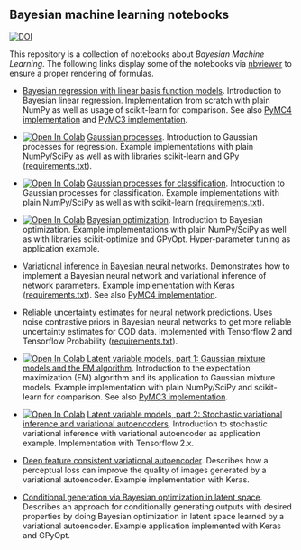 ## Bayesian machine learning notebooks

[![DOI](https://zenodo.org/badge/DOI/10.5281/zenodo.4050922.svg)](https://doi.org/10.5281/zenodo.4050922)

This repository is a collection of notebooks about *Bayesian Machine Learning*. The following links display 
some of the notebooks via [nbviewer](https://nbviewer.jupyter.org/) to ensure a proper rendering of formulas.

- [Bayesian regression with linear basis function models](https://nbviewer.jupyter.org/github/krasserm/bayesian-machine-learning/blob/dev/bayesian-linear-regression/bayesian_linear_regression.ipynb). 
  Introduction to Bayesian linear regression. Implementation from scratch with plain NumPy as well as usage of scikit-learn 
  for comparison. See also 
  [PyMC4 implementation](https://nbviewer.jupyter.org/github/krasserm/bayesian-machine-learning/blob/dev/bayesian-linear-regression/bayesian_linear_regression_pymc4.ipynb) and 
  [PyMC3 implementation](https://nbviewer.jupyter.org/github/krasserm/bayesian-machine-learning/blob/dev/bayesian-linear-regression/bayesian_linear_regression_pymc3.ipynb).

- [![Open In Colab](https://colab.research.google.com/assets/colab-badge.svg)](https://colab.research.google.com/github/krasserm/bayesian-machine-learning/blob/dev/gaussian-processes/gaussian_processes.ipynb)
  [Gaussian processes](https://nbviewer.jupyter.org/github/krasserm/bayesian-machine-learning/blob/dev/gaussian-processes/gaussian_processes.ipynb?flush_cache=true). 
  Introduction to Gaussian processes for regression. Example implementations with plain NumPy/SciPy as well as with libraries 
  scikit-learn and GPy ([requirements.txt](gaussian-processes/requirements.txt)). 

- [![Open In Colab](https://colab.research.google.com/assets/colab-badge.svg)](https://colab.research.google.com/github/krasserm/bayesian-machine-learning/blob/dev/gaussian-processes/gaussian_processes_classification.ipynb)
  [Gaussian processes for classification](https://nbviewer.jupyter.org/github/krasserm/bayesian-machine-learning/blob/dev/gaussian-processes/gaussian_processes_classification.ipynb). 
  Introduction to Gaussian processes for classification. Example implementations with plain NumPy/SciPy as well as with 
  scikit-learn ([requirements.txt](gaussian-processes/requirements.txt)). 

- [![Open In Colab](https://colab.research.google.com/assets/colab-badge.svg)](https://colab.research.google.com/github/krasserm/bayesian-machine-learning/blob/dev/bayesian-optimization/bayesian_optimization.ipynb)
  [Bayesian optimization](https://nbviewer.jupyter.org/github/krasserm/bayesian-machine-learning/blob/dev/bayesian-optimization/bayesian_optimization.ipynb). 
  Introduction to Bayesian optimization. Example implementations with plain NumPy/SciPy as well as with libraries 
  scikit-optimize and GPyOpt. Hyper-parameter tuning as application example.  

- [Variational inference in Bayesian neural networks](https://nbviewer.jupyter.org/github/krasserm/bayesian-machine-learning/blob/dev/bayesian-neural-networks/bayesian_neural_networks.ipynb). 
  Demonstrates how to implement a Bayesian neural network and variational inference of network parameters. Example implementation 
  with Keras ([requirements.txt](bayesian-neural-networks/requirements.txt)). See also 
  [PyMC4 implementation](https://nbviewer.jupyter.org/github/krasserm/bayesian-machine-learning/blob/dev/bayesian-neural-networks/bayesian_neural_networks_pymc4.ipynb).

- [Reliable uncertainty estimates for neural network predictions](https://nbviewer.jupyter.org/github/krasserm/bayesian-machine-learning/blob/dev/noise-contrastive-priors/ncp.ipynb). 
  Uses noise contrastive priors in Bayesian neural networks to get more reliable uncertainty estimates for OOD data.
  Implemented with Tensorflow 2 and Tensorflow Probability ([requirements.txt](noise-contrastive-priors/requirements.txt)).

- [![Open In Colab](https://colab.research.google.com/assets/colab-badge.svg)](https://colab.research.google.com/github/krasserm/bayesian-machine-learning/blob/dev/latent-variable-models/latent_variable_models_part_1.ipynb)
  [Latent variable models, part 1: Gaussian mixture models and the EM algorithm](https://nbviewer.jupyter.org/github/krasserm/bayesian-machine-learning/blob/dev/latent-variable-models/latent_variable_models_part_1.ipynb).
  Introduction to the expectation maximization (EM) algorithm and its application to Gaussian mixture models. Example
  implementation with plain NumPy/SciPy and scikit-learn for comparison. See also 
  [PyMC3 implementation](https://nbviewer.jupyter.org/github/krasserm/bayesian-machine-learning/blob/dev/latent-variable-models/latent_variable_models_part_1_pymc3.ipynb).

- [![Open In Colab](https://colab.research.google.com/assets/colab-badge.svg)](https://colab.research.google.com/github/krasserm/bayesian-machine-learning/blob/dev/latent-variable-models/latent_variable_models_part_2.ipynb)
  [Latent variable models, part 2: Stochastic variational inference and variational autoencoders](https://nbviewer.jupyter.org/github/krasserm/bayesian-machine-learning/blob/dev/latent-variable-models/latent_variable_models_part_2.ipynb). 
  Introduction to stochastic variational inference with variational autoencoder as application example. Implementation 
  with Tensorflow 2.x.

- [Deep feature consistent variational autoencoder](https://nbviewer.jupyter.org/github/krasserm/bayesian-machine-learning/blob/dev/autoencoder-applications/variational_autoencoder_dfc.ipynb). 
  Describes how a perceptual loss can improve the quality of images generated by a variational autoencoder. Example 
  implementation with Keras.  

- [Conditional generation via Bayesian optimization in latent space](https://nbviewer.jupyter.org/github/krasserm/bayesian-machine-learning/blob/dev/autoencoder-applications/variational_autoencoder_opt.ipynb). 
  Describes an approach for conditionally generating outputs with desired properties by doing Bayesian optimization in 
  latent space learned by a variational autoencoder. Example application implemented with Keras and GPyOpt.
